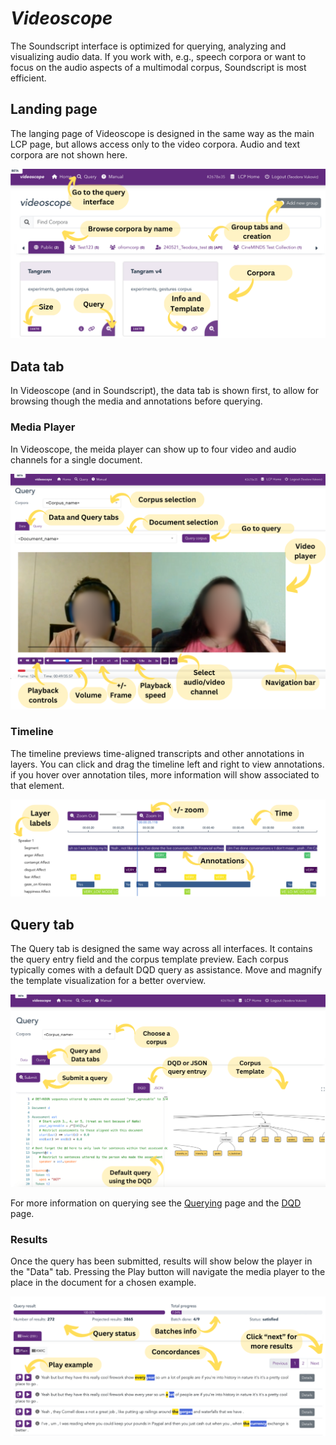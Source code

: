 # *Videoscope*

The Soundscript interface is optimized for querying, analyzing and visualizing audio data. If you work with, e.g., speech corpora or want to focus on the audio aspects of a multimodal corpus, Soundscript is most efficient. 


## Landing page 
The langing page of Videoscope is designed in the same way as the main LCP page, but allows access only to the video corpora. Audio and text corpora are not shown here.

<p align="center"> <!-- Doesnt work, I wanted to center it, but it's not that important -->
  <img src="images/videoscope_landing.png" alt="alt" width="550"/>
</p>


## Data tab

In Videoscope (and in Soundscript), the data tab is shown first, to allow for browsing though the media and annotations before querying.

### Media Player

In Videoscope, the meida player can show up to four video and audio channels for a single document. 

<p align="center"> <!-- Doesnt work, I wanted to center it, but it's not that important -->
  <img src="images/videoscope_player.png" alt="alt" width="550"/>
</p>

### Timeline

The timeline previews time-aligned transcripts and other annotations in layers. You can click and drag the timeline left and right to view annotations. if you hover over annotation tiles, more information will show associated to that element.

<p align="center"> <!-- Doesnt work, I wanted to center it, but it's not that important -->
  <img src="images/videoscope_timeline.png" alt="alt" width="550"/>
</p>


## Query tab

The Query tab is designed the same way across all interfaces. It contains the query entry field and the corpus template preview. Each corpus typically comes with a default DQD query as assistance. Move and magnify the template visualization for a better overview.


<p align="center"> <!-- Doesnt work, I wanted to center it, but it's not that important -->
  <img src="images/videoscope_query.png" alt="alt" width="550"/>
</p>


For more information on querying see the [Querying](querying.md) page and the [DQD](dqd.md) page.

### Results

Once the query has been submitted, results will show below the player in the "Data" tab. Pressing the Play button will navigate the media player to the place in the document for a chosen example.

<p align="center"> <!-- Doesnt work, I wanted to center it, but it's not that important -->
  <img src="images/videoscope_results.png" alt="alt" width="550"/>
</p>


